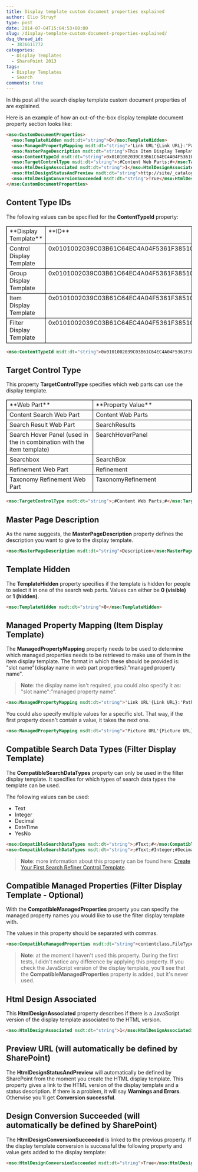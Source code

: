 ```yaml
---
title: Display template custom document properties explained
author: Elio Struyf
type: post
date: 2014-07-04T15:04:53+00:00
slug: /display-template-custom-document-properties-explained/
dsq_thread_id:
  - 3836611772
categories:
  - Display Templates
  - SharePoint 2013
tags:
  - Display Templates
  - Search
comments: true
---
```


In this post all the search display template custom document properties of are explained.

Here is an example of how an out-of-the-box display template document property section looks like:

```html
<mso:CustomDocumentProperties>
  <mso:TemplateHidden msdt:dt="string">0</mso:TemplateHidden>
  <mso:ManagedPropertyMapping msdt:dt="string">'Link URL'{Link URL}:'Path','Line 1'{Line 1}:'Title','Line 2'{Line 2}:','FileExtension','SecondaryFileExtension'</mso:ManagedPropertyMapping>
  <mso:MasterPageDescription msdt:dt="string">This Item Display Template will show a small thumbnail icon next to a hyperlink of the item title, with an additional line that is available for a custom managed property.</mso:MasterPageDescription>
  <mso:ContentTypeId msdt:dt="string">0x0101002039C03B61C64EC4A04F5361F385106603</mso:ContentTypeId>
  <mso:TargetControlType msdt:dt="string">;#Content Web Parts;#</mso:TargetControlType>
  <mso:HtmlDesignAssociated msdt:dt="string">1</mso:HtmlDesignAssociated>
  <mso:HtmlDesignStatusAndPreview msdt:dt="string">http://site/_catalogs/masterpage/Display Templates/Content Web Parts/Item_TwoLines.html, Conversion successful.</mso:HtmlDesignStatusAndPreview>
  <mso:HtmlDesignConversionSucceeded msdt:dt="string">True</mso:HtmlDesignConversionSucceeded>
</mso:CustomDocumentProperties>
```


## Content Type IDs

The following values can be specified for the **ContentTypeId** property:
<div>
<table style="border-collapse: collapse;" border="1"><colgroup> <col style="width: 312px;" /> <col style="width: 321px;" /></colgroup>
<tbody valign="top">
<tr style="border:1px solid #000">
<td style="padding-left: 7px; padding-right: 7px;">**Display Template**</td>
<td style="padding-left: 7px; padding-right: 7px;">**ID**</td>
</tr>
<tr style="border:1px solid #000">
<td style="padding-left: 7px; padding-right: 7px;">Control Display Template</td>
<td style="padding-left: 7px; padding-right: 7px;">0x0101002039C03B61C64EC4A04F5361F385106601</td>
</tr>
<tr style="border:1px solid #000">
<td style="padding-left: 7px; padding-right: 7px;">Group Display Template</td>
<td style="padding-left: 7px; padding-right: 7px;">0x0101002039C03B61C64EC4A04F5361F385106602</td>
</tr>
<tr style="border:1px solid #000">
<td style="padding-left: 7px; padding-right: 7px;">Item Display Template</td>
<td style="padding-left: 7px; padding-right: 7px;">0x0101002039C03B61C64EC4A04F5361F385106603</td>
</tr>
<tr style="border:1px solid #000">
<td style="padding-left: 7px; padding-right: 7px;">Filter Display Template</td>
<td style="padding-left: 7px; padding-right: 7px;">0x0101002039C03B61C64EC4A04F5361F385106604</td>
</tr>
</tbody>
</table>
</div>

```html
<mso:ContentTypeId msdt:dt="string">0x0101002039C03B61C64EC4A04F5361F385106601</mso:ContentTypeId>
```

## Target Control Type

This property **TargetControlType** specifies which web parts can use the display template.
<div>
<table style="border-collapse: collapse;" border="1"><colgroup> <col style="width: 312px;" /> <col style="width: 321px;" /></colgroup>
<tbody valign="top">
<tr style="border:1px solid #000">
<td style="padding-left: 7px; padding-right: 7px;">**Web Part**</td>
<td style="padding-left: 7px; padding-right: 7px;">**Property Value**</td>
</tr>
<tr style="border:1px solid #000">
<td style="padding-left: 7px; padding-right: 7px;">Content Search Web Part</td>
<td style="padding-left: 7px; padding-right: 7px;">Content Web Parts</td>
</tr>
<tr style="border:1px solid #000">
<td style="padding-left: 7px; padding-right: 7px;">Search Result Web Part</td>
<td style="padding-left: 7px; padding-right: 7px;">SearchResults</td>
</tr>
<tr style="border:1px solid #000">
<td style="padding-left: 7px; padding-right: 7px;">Search Hover Panel (used in the in combination with the item template)</td>
<td style="padding-left: 7px; padding-right: 7px;">SearchHoverPanel</td>
</tr>
<tr style="border:1px solid #000">
<td style="padding-left: 7px; padding-right: 7px;">Searchbox</td>
<td style="padding-left: 7px; padding-right: 7px;">SearchBox</td>
</tr>
<tr style="border:1px solid #000">
<td style="padding-left: 7px; padding-right: 7px;">Refinement Web Part</td>
<td style="padding-left: 7px; padding-right: 7px;">Refinement</td>
</tr>
<tr style="border:1px solid #000">
<td style="padding-left: 7px; padding-right: 7px;">Taxonomy Refinement Web Part</td>
<td style="padding-left: 7px; padding-right: 7px;">TaxonomyRefinement</td>
</tr>
</tbody>
</table>
</div>

```html
<mso:TargetControlType msdt:dt="string">;#Content Web Parts;#</mso:TargetControlType>
```


## Master Page Description

As the name suggests, the **MasterPageDescription** property defines the description you want to give to the display template.

```html
<mso:MasterPageDescription msdt:dt="string">Description</mso:MasterPageDescription>
```


## Template Hidden

The **TemplateHidden** property specifies if the template is hidden for people to select it in one of the search web parts. Values can either be **0 (visible)** or **1 (hidden)**.

```html
<mso:TemplateHidden msdt:dt="string">0</mso:TemplateHidden>
```


## Managed Property Mapping (Item Display Template)

The **ManagedPropertyMapping** property needs to be used to determine which managed properties needs to be retrieved to make use of them in the item display template. The format in which these should be provided is: "slot name"{display name in web part properties}:"managed property name".

> **Note**: the display name isn't required, you could also specify it as: "slot name":"managed property name".

```html
<mso:ManagedPropertyMapping msdt:dt="string">'Link URL'{Link URL}:'Path','Title':'Title'</mso:ManagedPropertyMapping>
```

You could also specify multiple values for a specific slot. That way, if the first property doesn't contain a value, it takes the next one.

```html
<mso:ManagedPropertyMapping msdt:dt="string">'Picture URL'{Picture URL}:'PublishingImage;PictureURL;PictureThumbnailURL'</mso:ManagedPropertyMapping>
```


## Compatible Search Data Types (Filter Display Template)

The **CompatibleSearchDataTypes** property can only be used in the filter display template. It specifies for which types of search data types the template can be used.

The following values can be used:

*   Text
*   Integer
*   Decimal
*   DateTime
*   YesNo

```html
<mso:CompatibleSearchDataTypes msdt:dt="string">;#Text;#</mso:CompatibleSearchDataTypes>
<mso:CompatibleSearchDataTypes msdt:dt="string">;#Text;#Integer;#Decimal;#DateTime;#YesNo;#</mso:CompatibleSearchDataTypes>
```

> **Note**: more information about this property can be found here: [Create Your First Search Refiner Control Template](https://www.eliostruyf.com/part-1-create-first-search-refiner-control-template/).

## Compatible Managed Properties (Filter Display Template - Optional)

With the **CompatibleManagedProperties** property you can specify the managed property names you would like to use the filter display template with.

The values in this property should be separated with commas.

```html
<mso:CompatibleManagedProperties msdt:dt="string">contentclass,FileType</mso:CompatibleManagedProperties>
```

> **Note**: at the moment I haven't used this property. During the first tests, I didn't notice any difference by applying this property. If you check the JavaScript version of the display template, you'll see that the **CompatibleManagedProperties** property is added, but it's never used. 

## Html Design Associated

This **HtmlDesignAssociated** property describes if there is a JavaScript version of the display template associated to the HTML version.

```html
<mso:HtmlDesignAssociated msdt:dt="string">1</mso:HtmlDesignAssociated>
```


## Preview URL (will automatically be defined by SharePoint)

The **HtmlDesignStatusAndPreview** will automatically be defined by SharePoint from the moment you create the HTML display template. This property gives a link to the HTML version of the display template and a status description. If there is a problem, it will say **Warnings and Errors**. Otherwise you'll get **Conversion successful**.

## Design Conversion Succeeded (will automatically be defined by SharePoint)

The **HtmlDesignConversionSucceeded** is linked to the previous property. If the display template conversion is successful the following property and value gets added to the display template:

```html
<mso:HtmlDesignConversionSucceeded msdt:dt="string">True</mso:HtmlDesignConversionSucceeded>
```
